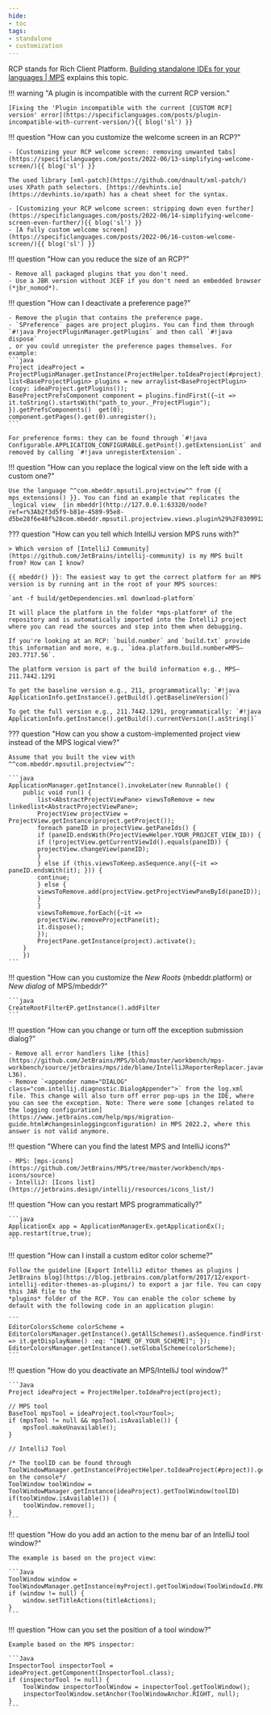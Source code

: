 ```yaml
---
hide:
- toc
tags:
- standalone
- customization
---
```


RCP stands for Rich Client Platform. [Building standalone IDEs for your languages | MPS](https://www.jetbrains.com/help/mps/building-standalone-ides-for-your-languages.html) explains this topic.

!!! warning "A plugin is incompatible with the current RCP version."
    
    [Fixing the 'Plugin incompatible with the current [CUSTOM RCP] version' error](https://specificlanguages.com/posts/plugin-incompatible-with-current-version/){{ blog('sl') }}

!!! question "How can you customize the welcome screen in an RCP?"

    - [Customizing your RCP welcome screen: removing unwanted tabs](https://specificlanguages.com/posts/2022-06/13-simplifying-welcome-screen/){{ blog('sl') }}
    
    The used library [xml-patch](https://github.com/dnault/xml-patch/) uses XPath path selectors. [https://devhints.io](https://devhints.io/xpath) has a cheat sheet for the syntax. 
    
    - [Customizing your RCP welcome screen: stripping down even further](https://specificlanguages.com/posts/2022-06/14-simplifying-welcome-screen-even-further/){{ blog('sl') }}
    - [A fully custom welcome screen](https://specificlanguages.com/posts/2022-06/16-custom-welcome-screen/){{ blog('sl') }}

!!! question "How can you reduce the size of an RCP?"

    - Remove all packaged plugins that you don't need.
    - Use a JBR version without JCEF if you don't need an embedded browser (*jbr_nomod*).

!!! question "How can I deactivate a preference page?"

    - Remove the plugin that contains the preference page.
    - `SPreference` pages are project plugins. You can find them through `#!java ProjectPluginManager.getPlugins` and then call `#!java dispose`
    , or you could unregister the preference pages themselves. For example:
    ```java
    Project ideaProject = ProjectPluginManager.getInstance(ProjectHelper.toIdeaProject(#project);
    list<BaseProjectPlugin> plugins = new arraylist<BaseProjectPlugin>(copy: ideaProject.getPlugins());
    BaseProjectPrefsComponent component = plugins.findFirst({~it => it.toString().startsWith("path_to_your._ProjectPlugin"); }).getPrefsComponents()  get(0);
    component.getPages().get(0).unregister();
    ```
    
    For preference forms: they can be found through `#!java Configurable.APPLICATION_CONFIGURABLE.getPoint().getExtensionList` and removed by calling `#!java unregisterExtension`.

!!! question "How can you replace the logical view on the left side with a custom one?"


    Use the language ^^com.mbeddr.mpsutil.projectview^^ from {{ mps_extensions() }}. You can find an example that replicates the _logical view_ [in mbeddr](http://127.0.0.1:63320/node?ref=r%3Ab2f3d5f9-b81e-4589-95e8-d5be28f6e48f%28com.mbeddr.mpsutil.projectview.views.plugin%29%2F8309912865649309798&project=com.mbeddr.mpsutil).

??? question "How can you tell which IntelliJ version MPS runs with?"

    > Which version of [IntelliJ Community](https://github.com/JetBrains/intellij-community) is my MPS built from? How can I know?

    {{ mbeddr() }}: The easiest way to get the correct platform for an MPS version is by running ant in the root of your MPS sources:

    `ant -f build/getDependencies.xml download-platform`

    It will place the platform in the folder *mps-platform* of the repository and is automatically imported into the IntelliJ project where you can read the sources and step into them when debugging.

    If you're looking at an RCP: `build.number` and `build.txt` provide this information and more, e.g., `idea.platform.build.number=MPS—203.7717.56`.

    The platform version is part of the build information e.g., MPS—211.7442.1291

    To get the baseline version e.g., 211, programmatically: `#!java ApplicationInfo.getInstance().getBuild().getBaselineVersion()`

    To get the full version e.g., 211.7442.1291, programmatically: `#!java ApplicationInfo.getInstance().getBuild().currentVersion().asString()`

??? question "How can you show a custom-implemented project view instead of the MPS logical view?"
    
    Assume that you built the view with ^^com.mbeddr.mpsutil.projectview^^:    

    ```java
    ApplicationManager.getInstance().invokeLater(new Runnable() { 
        public void run() {
            list<AbstractProjectViewPane> viewsToRemove = new linkedlist<AbstractProjectViewPane>;
            ProjectView projectView = ProjectView.getInstance(project.getProject());
            foreach paneID in projectView.getPaneIds() {
            if (paneID.endsWith(ProjectViewHelper.YOUR_PROJCET_VIEW_ID)) {
            if (!projectView.getCurrentViewId().equals(paneID)) {
            projectView.changeView(paneID);
            }
            } else if (this.viewsToKeep.asSequence.any({~it => paneID.endsWith(it); })) {
            continue;
            } else {
            viewsToRemove.add(projectView.getProjectViewPaneById(paneID));
            }
            }
            viewsToRemove.forEach({~it =>
            projectView.removeProjectPane(it);
            it.dispose();
            });
            ProjectPane.getInstance(project).activate();
        }
        })
    ```

!!! question "How can you customize the *New Roots* (mbeddr.platform) or *New dialog* of MPS/mbeddr?"

    ```java
    CreateRootFilterEP.getInstance().addFilter
    ```

!!! question "How can you change or turn off the exception submission dialog?"

    - Remove all error handlers like [this](https://github.com/JetBrains/MPS/blob/master/workbench/mps-workbench/source/jetbrains/mps/ide/blame/IntelliJReporterReplacer.java#L34-L36).
    - Remove `<appender name="DIALOG" class="com.intellij.diagnostic.DialogAppender">` from the log.xml file. This change will also turn off error pop-ups in the IDE, where you can see the exception. Note: There were some [changes related to the logging configuration](https://www.jetbrains.com/help/mps/migration-guide.html#changesinloggingconfiguration) in MPS 2022.2, where this answer is not valid anymore.

!!! question "Where can you find the latest MPS and IntelliJ icons?"

    - MPS: [mps-icons](https://github.com/JetBrains/MPS/tree/master/workbench/mps-icons/source)
    - IntelliJ: [Icons list](https://jetbrains.design/intellij/resources/icons_list/)

!!! question "How can you restart MPS programmatically?"

    ```java
    ApplicationEx app = ApplicationManagerEx.getApplicationEx(); 
    app.restart(true,true);
    ```

!!! question "How can I install a custom editor color scheme?"

    Follow the guideline [Export IntelliJ editor themes as plugins | JetBrains blog](https://blog.jetbrains.com/platform/2017/12/export-intellij-editor-themes-as-plugins/) to export a jar file. You can copy this JAR file to the
    *plugins* folder of the RCP. You can enable the color scheme by default with the following code in an application plugin:
    
    ```
    EditorColorsScheme colorScheme = EditorColorsManager.getInstance().getAllSchemes().asSequence.findFirst({~it => it.getDisplayName() :eq: "[NAME_OF_YOUR_SCHEME]"; }); 
    EditorColorsManager.getInstance().setGlobalScheme(colorScheme);
    ```

!!! question "How do you deactivate an MPS/IntelliJ tool window?"

    ```Java
    Project ideaProject = ProjectHelper.toIdeaProject(project);

    // MPS tool 
    BaseTool mpsTool = ideaProject.tool<YourTool>; 
    if (mpsTool != null && mpsTool.isAvailable()) {
        mpsTool.makeUnavailable();
    }

    // IntelliJ Tool

    /* The toolID can be found through ToolWindowManager.getInstance(ProjectHelper.toIdeaProject(#project)).getToolWindowIds().asSequence on the console*/
    ToolWindow toolWindow = ToolWindowManager.getInstance(ideaProject).getToolWindow(toolID)
    if(toolWindow.isAvailable()) {
        toolWindow.remove();
    }
    ```


!!! question "How do you add an action to the menu bar of an IntelliJ tool window?"

    The example is based on the project view:

    ```Java
    ToolWindow window = ToolWindowManager.getInstance(myProject).getToolWindow(ToolWindowId.PROJECT_VIEW);
    if (window != null) {
        window.setTitleActions(titleActions);
    }
    ```

!!! question "How can you set the position of a tool window?"

    Example based on the MPS inspector:
    
    ```Java
    InspectorTool inspectorTool = ideaProject.getComponent(InspectorTool.class); 
    if (inspectorTool != null) {
        ToolWindow inspectorToolWindow = inspectorTool.getToolWindow();
        inspectorToolWindow.setAnchor(ToolWindowAnchor.RIGHT, null);
    }
    ```
